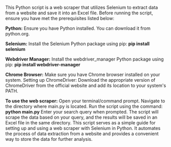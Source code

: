 This Python script is a web scraper that utilizes Selenium to extract data from a website and save it into an Excel file. Before running the script, ensure you have met the prerequisites listed below:

**Python:** Ensure you have Python installed. You can download it from python.org.

**Selenium:** Install the Selenium Python package using pip:
******pip install selenium******


**Webdriver Manager:** Install the webdriver_manager Python package using pip:
**pip install webdriver-manager**


**Chrome Browser:** Make sure you have Chrome browser installed on your system.
Setting up ChromeDriver: Download the appropriate version of ChromeDriver from the official website and add its location to your system's PATH.




**To use the web scraper:**
Open your terminal/command prompt.
Navigate to the directory where main.py is located.
Run the script using the command:
**python main.py**
Enter your search query when prompted.
The script will scrape the data based on your query, and the results will be saved in an Excel file in the same directory.
This script serves as a simple guide for setting up and using a web scraper with Selenium in Python. It automates the process of data extraction from a website and provides a convenient way to store the data for further analysis.
